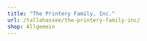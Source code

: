 ```yaml
---
title: "The Printery Family, Inc."
url: /tallahassee/the-printery-family-inc/
shop: Allgemein
---
```

